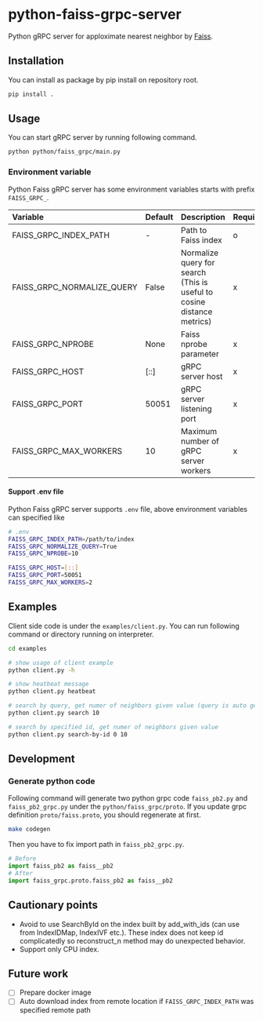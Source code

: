 # python-faiss-grpc-server

Python gRPC server for apploximate nearest neighbor by [Faiss](https://github.com/facebookresearch/faiss).

## Installation

You can install as package by pip install on repository root.

```sh
pip install .
```

## Usage

You can start gRPC server by running following command.

```sh
python python/faiss_grpc/main.py
```

### Environment variable

Python Faiss gRPC server has some environment variables starts with prefix `FAISS_GRPC_`.

| Variable                   | Default | Description                                                            | Required |
| :------------------------- | :------ | :--------------------------------------------------------------------- | -------- |
| FAISS_GRPC_INDEX_PATH      | -       | Path to Faiss index                                                    | o        |
| FAISS_GRPC_NORMALIZE_QUERY | False   | Normalize query for search (This is useful to cosine distance metrics) | x        |
| FAISS_GRPC_NPROBE          | None    | Faiss nprobe parameter                                                 | x        |
| FAISS_GRPC_HOST            | [::]    | gRPC server host                                                       | x        |
| FAISS_GRPC_PORT            | 50051   | gRPC server listening port                                             | x        |
| FAISS_GRPC_MAX_WORKERS     | 10      | Maximum number of gRPC server workers                                  | x        |

#### Support .env file

Python Faiss gRPC server supports `.env` file, above environment variables can specified like

```sh
# .env
FAISS_GRPC_INDEX_PATH=/path/to/index
FAISS_GRPC_NORMALIZE_QUERY=True
FAISS_GRPC_NPROBE=10

FAISS_GRPC_HOST=[::]
FAISS_GRPC_PORT=50051
FAISS_GRPC_MAX_WORKERS=2
```

## Examples

Client side code is under the `examples/client.py`.
You can run following command or directory running on interpreter.

```sh
cd examples

# show usage of client example
python client.py -h

# show heatbeat message
python client.py heatbeat

# search by query, get numer of neighbors given value (query is auto generated in command as identity vector)
python client.py search 10

# search by specified id, get numer of neighbors given value
python client.py search-by-id 0 10
```

## Development

### Generate python code

Following command will generate two python grpc code `faiss_pb2.py` and `faiss_pb2_grpc.py` under the `python/faiss_grpc/proto`.
If you update grpc definition `proto/faiss.proto`, you should regenerate at first.

```sh
make codegen
```

Then you have to fix import path in `faiss_pb2_grpc.py`.

```py
# Before
import faiss_pb2 as faiss__pb2
# After
import faiss_grpc.proto.faiss_pb2 as faiss__pb2
```

## Cautionary points

- Avoid to use SearchById on the index built by add_with_ids (can use from IndexIDMap, IndexIVF etc.). These index does not keep id complicatedly so reconstruct_n method may do unexpected behavior.
- Support only CPU index.

## Future work

- [ ] Prepare docker image
- [ ] Auto download index from remote location if `FAISS_GRPC_INDEX_PATH` was specified remote path
